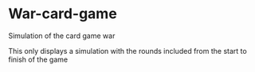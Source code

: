 # War-card-game
Simulation of the card game war

This only displays a simulation with the rounds included from the start to finish of the game
